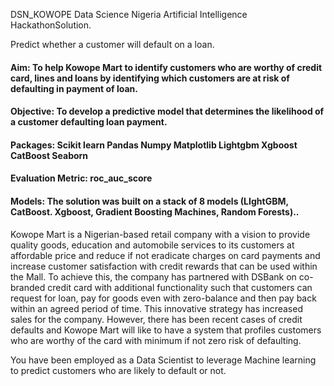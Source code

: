 ﻿DSN_KOWOPE 
Data Science Nigeria Artificial Intelligence HackathonSolution.

Predict whether a customer will default on a loan.

#### Aim: To help Kowope Mart to identify customers who are worthy of credit card, lines and loans by identifying which customers are at risk of defaulting in payment of loan.

#### Objective: To develop a predictive model that determines the likelihood of a customer defaulting loan payment.

#### Packages: Scikit learn Pandas Numpy Matplotlib Lightgbm  Xgboost CatBoost Seaborn

#### Evaluation Metric: roc_auc_score

#### Models: The solution was built on a stack of 8 models (LIghtGBM, CatBoost. Xgboost, Gradient Boosting Machines, Random Forests)..

Kowope Mart is a Nigerian-based retail company with a vision to provide quality goods, education and automobile services to its customers at affordable price and reduce if not eradicate charges on card payments and increase customer satisfaction with credit rewards that can be used within the Mall. To achieve this, the company has partnered with DSBank on co-branded credit card with additional functionality such that customers can request for loan, pay for goods even with zero-balance and then pay back within an agreed period of time. This innovative strategy has increased sales for the company. However, there has been recent cases of credit defaults and Kowope Mart will like to have a system that profiles customers who are worthy of the card with minimum if not zero risk of defaulting.

You have been employed as a Data Scientist to leverage Machine learning to predict customers who are likely to default or not.

